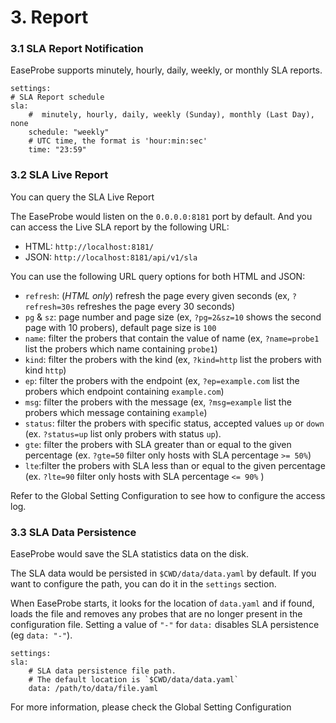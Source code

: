 # 3. Report

### 3.1 SLA Report Notification

EaseProbe supports minutely, hourly, daily, weekly, or monthly SLA reports.

```
settings:
# SLA Report schedule
sla:
    #  minutely, hourly, daily, weekly (Sunday), monthly (Last Day), none
    schedule: "weekly"
    # UTC time, the format is 'hour:min:sec'
    time: "23:59"
```

### 3.2 SLA Live Report

You can query the SLA Live Report

The EaseProbe would listen on the `0.0.0.0:8181` port by default. And you can access the Live SLA report by the following URL:

* HTML: `http://localhost:8181/`
* JSON: `http://localhost:8181/api/v1/sla`

You can use the following URL query options for both HTML and JSON:

* `refresh`: (_HTML only_) refresh the page every given seconds (ex, `?refresh=30s` refreshes the page every 30 seconds)
* `pg` & `sz`: page number and page size (ex, `?pg=2&sz=10` shows the second page with 10 probers), default page size is `100`
* `name`: filter the probers that contain the value of name (ex, `?name=probe1` list the probers which name containing `probe1`)
* `kind`: filter the probers with the kind (ex, `?kind=http` list the probers with kind `http`)
* `ep`: filter the probers with the endpoint (ex, `?ep=example.com` list the probers which endpoint containing `example.com`)
* `msg`: filter the probers with the message (ex, `?msg=example` list the probers which message containing `example`)
* `status`: filter the probers with specific status, accepted values `up` or `down` (ex. `?status=up` list only probers with status `up`).
* `gte`: filter the probers with SLA greater than or equal to the given percentage (ex. `?gte=50` filter only hosts with SLA percentage `>= 50%`)
* `lte`:filter the probers with SLA less than or equal to the given percentage (ex. `?lte=90` filter only hosts with SLA percentage `<= 90%` )

Refer to the Global Setting Configuration to see how to configure the access log.

### 3.3 SLA Data Persistence

EaseProbe would save the SLA statistics data on the disk.

The SLA data would be persisted in `$CWD/data/data.yaml` by default. If you want to configure the path, you can do it in the `settings` section.

When EaseProbe starts, it looks for the location of `data.yaml` and if found, loads the file and removes any probes that are no longer present in the configuration file. Setting a value of `"-"` for `data:` disables SLA persistence (eg `data: "-"`).

```
settings:
sla:
    # SLA data persistence file path.
    # The default location is `$CWD/data/data.yaml`
    data: /path/to/data/file.yaml
```

For more information, please check the Global Setting Configuration
